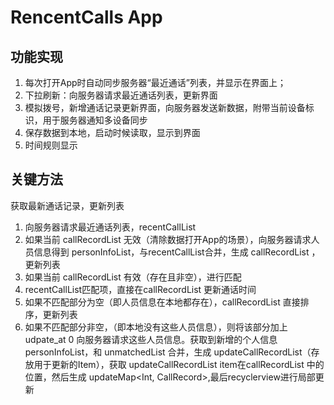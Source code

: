 # RencentCalls App

## 功能实现
1. 每次打开App时自动同步服务器“最近通话”列表，并显示在界面上；
2. 下拉刷新：向服务器请求最近通话列表，更新界面
3. 模拟拨号，新增通话记录更新界面，向服务器发送新数据，附带当前设备标识，用于服务器通知多设备同步
4. 保存数据到本地，启动时候读取，显示到界面
5. 时间规则显示

## 关键方法
获取最新通话记录，更新列表
1. 向服务器请求最近通话列表，recentCallList
2. 如果当前 callRecordList 无效（清除数据打开App的场景），向服务器请求人员信息得到 personInfoList，与recentCallList合并，生成 callRecordList ，更新列表
3. 如果当前 callRecordList 有效（存在且非空），进行匹配
  1. recentCallList匹配项，直接在callRecordList 更新通话时间
  2. 如果不匹配部分为空（即人员信息在本地都存在），callRecordList 直接排序，更新列表
  3. 如果不匹配部分非空，（即本地没有这些人员信息），则将该部分加上udpate_at 0 向服务器请求这些人员信息。获取到新增的个人信息 personInfoList，和 unmatchedList 合并，生成 updateCallRecordList（存放用于更新的Item），获取 updateCallRecordList item在callRecordList 中的位置，然后生成 updateMap<Int, CallRecord>,最后recyclerview进行局部更新
